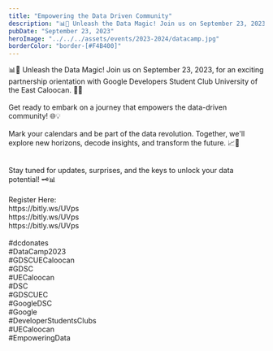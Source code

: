 ```yaml
---
title: "Empowering the Data Driven Community"
description: "📊🚀 Unleash the Data Magic! Join us on September 23, 2023, for an exciting partnership orientation with Google Developers Student Club University of the East Caloocan. 🤝✨ "
pubDate: "September 23, 2023"
heroImage: "../../../assets/events/2023-2024/datacamp.jpg"
borderColor: "border-[#F4B400]"
---
```


📊🚀 Unleash the Data Magic! Join us on September 23, 2023, for an exciting partnership orientation with Google Developers Student Club University of the East Caloocan. 🤝✨ <br />
<br />
Get ready to embark on a journey that empowers the data-driven community! 🌐💡 <br />
<br />
Mark your calendars and be part of the data revolution. Together, we'll explore new horizons, decode insights, and transform the future. 📈🔮 <br />

<br />
Stay tuned for updates, surprises, and the keys to unlock your data potential! 🗝️📊 <br />

<br />
Register Here: <br />
https://bitly.ws/UVps <br />
https://bitly.ws/UVps <br />
https://bitly.ws/UVps <br />
<br />
#dcdonates <br />
#DataCamp2023 <br />
#GDSCUECaloocan <br />
#GDSC <br />
#UECaloocan <br />
#DSC <br />
#GDSCUEC <br />
#GoogleDSC <br />
#Google <br />
#DeveloperStudentsClubs <br />
#UECaloocan <br />
#EmpoweringData <br />
